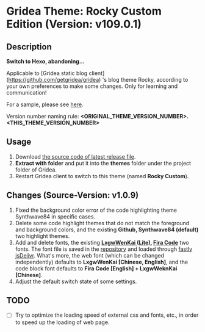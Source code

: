 # Gridea Theme: Rocky Custom Edition (Version: v109.0.1)

## Description

**Switch to Hexo, abandoning...**

Applicable to [Gridea static blog client] (<https://github.com/getgridea/gridea>) 's blog theme Rocky, according to your own preferences to make some changes. Only for learning and communication!

For a sample, please see [here](https://seagulloddy.github.io/).

Version number naming rule: **<ORIGINAL_THEME_VERSION_NUMBER>.<THIS_THEME_VERSION_NUMBER>**

## Usage

1. Download [the source code of latest release file](https://github.com/Waoap/gridea-theme-rocky-custom/releases).
2. **Extract with folder** and put it into the **themes** folder under the project folder of Gridea.
3. Restart Gridea client to switch to this theme (named **Rocky Custom**).

## Changes (Source-Version: v1.0.9)

1. Fixed the background color error of the code highlighting theme Synthwave84 in specific cases.
2. Delete some code highlight themes that do not match the foreground and background colors, and the existing **Github, Synthwave84 (default)** two highlight themes.
3. Add and delete fonts, the existing **[LxgwWenKai (Lite)](https://github.com/lxgw/LxgwWenKai-Lite), [Fira Code](https://github.com/tonsky/FiraCode)** two fonts. The font file is saved in the [repository](https://github.com/SeagullOddy/seagulloddy.github.io/tree/main/fonts) and loaded through [fastly jsDelivr](https://fastly.jsdelivr.net). What's more, the web font (which can be changed independently) defaults to **LxgwWenKai [Chinese, English]**, and the code block font defaults to **Fira Code [English] + LxgwWeknKai [Chinese]**.
4. Adjust the default switch state of some settings.

## TODO

- [ ] Try to optimize the loading speed of external css and fonts, etc., in order to speed up the loading of web page.
